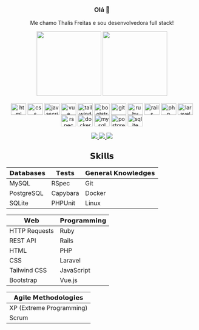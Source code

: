 <div align="center">
  
### Olá 👋

Me chamo Thalis Freitas e sou desenvolvedora full stack!
  
<div>
  <img height="170" src="https://github-readme-stats-sigma-five.vercel.app/api?username=thalis-freitas&show_icons=true&theme=merko&include_all_commits=true&count_private=true">
  <img height="170" src="https://github-readme-stats.vercel.app/api/top-langs/?username=thalis-freitas&layout=compact&langs_count=10&theme=merko">
</div>

<br>

<div style="display: inline_block">
  <img width="40" height="30" align="center" alt="html" src="https://cdn.jsdelivr.net/gh/devicons/devicon/icons/html5/html5-original.svg" />
  <img width="40" height="30" align="center" alt="css" src="https://cdn.jsdelivr.net/gh/devicons/devicon/icons/css3/css3-original.svg" />
  <img width="40" height="30" align="center" alt="javascript" src="https://cdn.jsdelivr.net/gh/devicons/devicon/icons/javascript/javascript-original.svg" />
  <img width="40" height="30" align="center" alt="vue" src="https://cdn.jsdelivr.net/gh/devicons/devicon/icons/vuejs/vuejs-original.svg" />
  <img width="40" height="30" align="center" alt="tailwindcss" src="https://cdn.jsdelivr.net/gh/devicons/devicon/icons/tailwindcss/tailwindcss-plain.svg" />
  <img width="40" height="30" align="center" alt="bootstrap" src="https://cdn.jsdelivr.net/gh/devicons/devicon/icons/bootstrap/bootstrap-original.svg" />
  <img width="40" height="30" align="center" alt="git" src="https://cdn.jsdelivr.net/gh/devicons/devicon/icons/git/git-original.svg" />
  <img width="40" height="30" align="center" alt="ruby" src="https://cdn.jsdelivr.net/gh/devicons/devicon/icons/ruby/ruby-original.svg" />
  <img width="40" height="30" align="center" alt="rails" src="https://cdn.jsdelivr.net/gh/devicons/devicon/icons/rails/rails-plain.svg" />
      <img width="40" height="30" align="center" alt="php" src="https://cdn.jsdelivr.net/gh/devicons/devicon/icons/php/php-original.svg" />
    <img width="40" height="30" align="center" alt="laravel" src="https://logospng.org/download/laravel/logo-laravel-icon-1024.png" />
  
  <img width="40" height="30" align="center" alt="rspec" src="https://cdn.jsdelivr.net/gh/devicons/devicon/icons/rspec/rspec-original.svg" />
  <img width="40" height="30" align="center" alt="docker" src="https://cdn.jsdelivr.net/gh/devicons/devicon/icons/docker/docker-plain.svg" />
      <img width="40" height="30" align="center" alt="mysql" src="https://cdn.jsdelivr.net/gh/devicons/devicon/icons/mysql/mysql-plain.svg" />
    <img width="40" height="30" align="center" alt="postgres" src="https://cdn.jsdelivr.net/gh/devicons/devicon/icons/postgresql/postgresql-original.svg" />
  <img width="40" height="30" align="center" alt="sqlite" src="https://cdn.jsdelivr.net/gh/devicons/devicon/icons/sqlite/sqlite-original.svg" />
</div>
<br>

<div>
  <a href="https://www.linkedin.com/in/thalis-freitas/" target="blank">
    <img src="https://img.shields.io/badge/LinkedIn-0077B5?style=for-the-badge&logo=linkedin&logoColor=white" target="blank">
  </a>
  <a href=mailto:"ofthalis@gmail.com">
    <img src="https://img.shields.io/badge/Gmail-D14836?style=for-the-badge&logo=gmail&logoColor=white">
  </a>
  <a href="https://wa.me/+5571992540715" target="blank">
    <img src="https://img.shields.io/badge/WhatsApp-25D366?style=for-the-badge&logo=whatsapp&logoColor=white" target="blank">
  </a>
</div>

## **𝗦𝗸𝗶𝗹𝗹𝘀**

| **𝗗𝗮𝘁𝗮𝗯𝗮𝘀𝗲𝘀** | **𝗧𝗲𝘀𝘁𝘀** | **𝗚𝗲𝗻𝗲𝗿𝗮𝗹 𝗞𝗻𝗼𝘄𝗹𝗲𝗱𝗴𝗲𝘀** |
| ------- | -------- | -------- |
| MySQL | RSpec | Git |
| PostgreSQL | Capybara | Docker |
| SQLite | PHPUnit | Linux |
  
| **𝗪𝗲𝗯** | **𝗣𝗿𝗼𝗴𝗿𝗮𝗺𝗺𝗶𝗻𝗴** |
| ------- | -------- |
| HTTP Requests͏͏͏͏ | Ruby |
| REST API | Rails |
| HTML | PHP |
| CSS | Laravel |
| Tailwind CSS | JavaScript |
| Bootstrap | Vue.js |

| **𝗔𝗴𝗶𝗹𝗲 𝗠𝗲𝘁𝗵𝗼𝗱𝗼𝗹𝗼𝗴𝗶𝗲𝘀** |
| ------- |
| XP (Extreme Programming) |
| Scrum |
  
</div>
